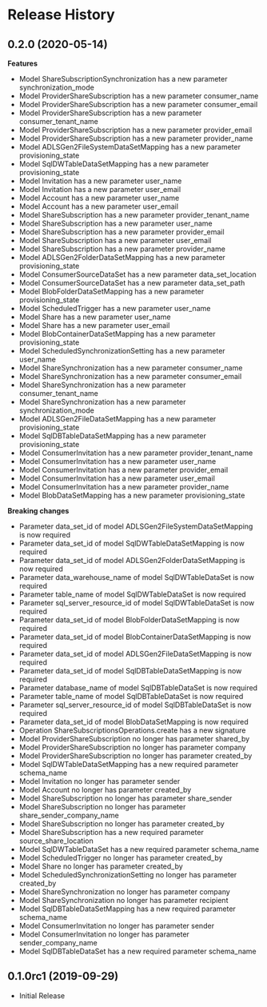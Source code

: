 # Release History

## 0.2.0 (2020-05-14)

**Features**

  - Model ShareSubscriptionSynchronization has a new parameter synchronization_mode
  - Model ProviderShareSubscription has a new parameter consumer_name
  - Model ProviderShareSubscription has a new parameter consumer_email
  - Model ProviderShareSubscription has a new parameter consumer_tenant_name
  - Model ProviderShareSubscription has a new parameter provider_email
  - Model ProviderShareSubscription has a new parameter provider_name
  - Model ADLSGen2FileSystemDataSetMapping has a new parameter provisioning_state
  - Model SqlDWTableDataSetMapping has a new parameter provisioning_state
  - Model Invitation has a new parameter user_name
  - Model Invitation has a new parameter user_email
  - Model Account has a new parameter user_name
  - Model Account has a new parameter user_email
  - Model ShareSubscription has a new parameter provider_tenant_name
  - Model ShareSubscription has a new parameter user_name
  - Model ShareSubscription has a new parameter provider_email
  - Model ShareSubscription has a new parameter user_email
  - Model ShareSubscription has a new parameter provider_name
  - Model ADLSGen2FolderDataSetMapping has a new parameter provisioning_state
  - Model ConsumerSourceDataSet has a new parameter data_set_location
  - Model ConsumerSourceDataSet has a new parameter data_set_path
  - Model BlobFolderDataSetMapping has a new parameter provisioning_state
  - Model ScheduledTrigger has a new parameter user_name
  - Model Share has a new parameter user_name
  - Model Share has a new parameter user_email
  - Model BlobContainerDataSetMapping has a new parameter provisioning_state
  - Model ScheduledSynchronizationSetting has a new parameter user_name
  - Model ShareSynchronization has a new parameter consumer_name
  - Model ShareSynchronization has a new parameter consumer_email
  - Model ShareSynchronization has a new parameter consumer_tenant_name
  - Model ShareSynchronization has a new parameter synchronization_mode
  - Model ADLSGen2FileDataSetMapping has a new parameter provisioning_state
  - Model SqlDBTableDataSetMapping has a new parameter provisioning_state
  - Model ConsumerInvitation has a new parameter provider_tenant_name
  - Model ConsumerInvitation has a new parameter user_name
  - Model ConsumerInvitation has a new parameter provider_email
  - Model ConsumerInvitation has a new parameter user_email
  - Model ConsumerInvitation has a new parameter provider_name
  - Model BlobDataSetMapping has a new parameter provisioning_state

**Breaking changes**

  - Parameter data_set_id of model ADLSGen2FileSystemDataSetMapping is now required
  - Parameter data_set_id of model SqlDWTableDataSetMapping is now required
  - Parameter data_set_id of model ADLSGen2FolderDataSetMapping is now required
  - Parameter data_warehouse_name of model SqlDWTableDataSet is now required
  - Parameter table_name of model SqlDWTableDataSet is now required
  - Parameter sql_server_resource_id of model SqlDWTableDataSet is now required
  - Parameter data_set_id of model BlobFolderDataSetMapping is now required
  - Parameter data_set_id of model BlobContainerDataSetMapping is now required
  - Parameter data_set_id of model ADLSGen2FileDataSetMapping is now required
  - Parameter data_set_id of model SqlDBTableDataSetMapping is now required
  - Parameter database_name of model SqlDBTableDataSet is now required
  - Parameter table_name of model SqlDBTableDataSet is now required
  - Parameter sql_server_resource_id of model SqlDBTableDataSet is now required
  - Parameter data_set_id of model BlobDataSetMapping is now required
  - Operation ShareSubscriptionsOperations.create has a new signature
  - Model ProviderShareSubscription no longer has parameter shared_by
  - Model ProviderShareSubscription no longer has parameter company
  - Model ProviderShareSubscription no longer has parameter created_by
  - Model SqlDWTableDataSetMapping has a new required parameter schema_name
  - Model Invitation no longer has parameter sender
  - Model Account no longer has parameter created_by
  - Model ShareSubscription no longer has parameter share_sender
  - Model ShareSubscription no longer has parameter share_sender_company_name
  - Model ShareSubscription no longer has parameter created_by
  - Model ShareSubscription has a new required parameter source_share_location
  - Model SqlDWTableDataSet has a new required parameter schema_name
  - Model ScheduledTrigger no longer has parameter created_by
  - Model Share no longer has parameter created_by
  - Model ScheduledSynchronizationSetting no longer has parameter created_by
  - Model ShareSynchronization no longer has parameter company
  - Model ShareSynchronization no longer has parameter recipient
  - Model SqlDBTableDataSetMapping has a new required parameter schema_name
  - Model ConsumerInvitation no longer has parameter sender
  - Model ConsumerInvitation no longer has parameter sender_company_name
  - Model SqlDBTableDataSet has a new required parameter schema_name

## 0.1.0rc1 (2019-09-29)

  - Initial Release
